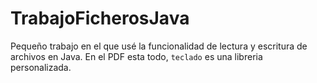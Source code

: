 # TrabajoFicherosJava
 Pequeño trabajo en el que usé la funcionalidad de lectura y escritura de archivos en Java.
 En el PDF esta todo, `teclado` es una libreria personalizada.
